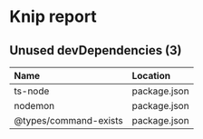 # Knip report

## Unused devDependencies (3)

| Name                  | Location     |
|:----------------------|:-------------|
| ts-node               | package.json |
| nodemon               | package.json |
| @types/command-exists | package.json |


